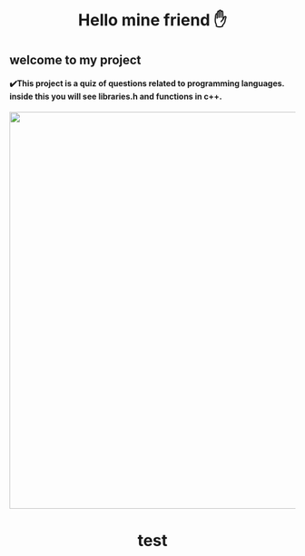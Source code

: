 
<div align="center">
<h1> Hello mine friend ✋</h1>
  </div>
  
<div>
<h2>welcome to my project</h2>
    </div>

  
<div>
<h4> ✔️This project is a quiz of questions related to programming languages. inside this you will see libraries.h and functions in c++.</h4>
    </div>

  

<div align="center"> 
  
  <img src="https://user-images.githubusercontent.com/86864451/148705163-2005519a-1250-4e44-9388-51c262797fa1.gif" width="700px"/>
  
  
  <h1> test </h1>

  </div>


